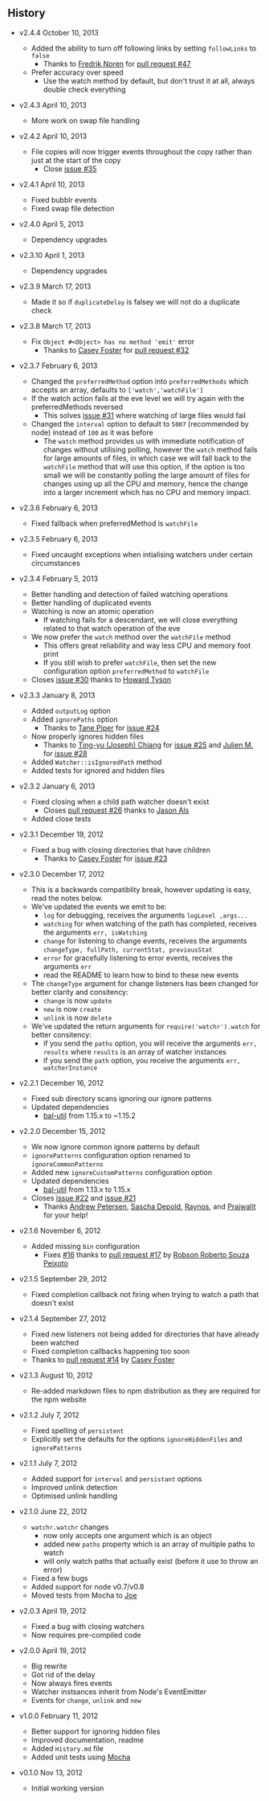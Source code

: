 ## History

- v2.4.4 October 10, 2013
	- Added the ability to turn off following links by setting `followLinks` to `false`
		- Thanks to [Fredrik Noren](https://github.com/FredrikNoren) for [pull request #47](https://github.com/bevry/watchr/pull/47)
	- Prefer accuracy over speed
		- Use the watch method by default, but don't trust it at all, always double check everything

- v2.4.3 April 10, 2013
	- More work on swap file handling

- v2.4.2 April 10, 2013
	- File copies will now trigger events throughout the copy rather than just at the start of the copy
		- Close [issue #35](https://github.com/bevry/watchr/issues/35)

- v2.4.1 April 10, 2013
	- Fixed bubblr events
	- Fixed swap file detection

- v2.4.0 April 5, 2013
	- Dependency upgrades

- v2.3.10 April 1, 2013
	- Dependency upgrades

- v2.3.9 March 17, 2013
	- Made it so if `duplicateDelay` is falsey we will not do a duplicate check

- v2.3.8 March 17, 2013
	- Fix `Object #<Object> has no method 'emit'` error
		- Thanks to [Casey Foster](https://github.com/caseywebdev) for [pull request #32](https://github.com/bevry/watchr/pull/32)

- v2.3.7 February 6, 2013
	- Changed the `preferredMethod` option into `preferredMethods` which accepts an array, defaults to `['watch','watchFile']`
	- If the watch action fails at the eve level we will try again with the preferredMethods reversed
		- This solves [issue #31](https://github.com/bevry/watchr/issues/31) where watching of large files would fail
	- Changed the `interval` option to default to `5007` (recommended by node) instead of `100` as it was before
		- The `watch` method provides us with immediate notification of changes without utilising polling, however the `watch` method fails for large amounts of files, in which case we will fall back to the `watchFile` method that will use this option, if the option is too small we will be constantly polling the large amount of files for changes using up all the CPU and memory, hence the change into a larger increment which has no CPU and memory impact.

- v2.3.6 February 6, 2013
	- Fixed fallback when preferredMethod is `watchFile`

- v2.3.5 February 6, 2013
	- Fixed uncaught exceptions when intialising watchers under certain circumstances

- v2.3.4 February 5, 2013
	- Better handling and detection of failed watching operations
	- Better handling of duplicated events 
	- Watching is now an atomic operation
		- If watching fails for a descendant, we will close everything related to that watch operation of the eve
	- We now prefer the `watch` method over the `watchFile` method
		- This offers great reliability and way less CPU and memory foot print
		- If you still wish to prefer `watchFile`, then set the new configuration option `preferredMethod` to `watchFile`
	- Closes [issue #30](https://github.com/bevry/watchr/issues/30) thanks to [Howard Tyson](https://github.com/tizzo)

- v2.3.3 January 8, 2013
	- Added `outputLog` option
	- Added `ignorePaths` option
		- Thanks to [Tane Piper](https://github.com/tanepiper) for [issue #24](https://github.com/bevry/watchr/issues/24)
	- Now properly ignores hidden files
		- Thanks to [Ting-yu (Joseph) Chiang](https://github.com/josephj) for [issue #25](https://github.com/bevry/watchr/issues/25) and [Julien M.](https://github.com/julienma) for [issue #28](https://github.com/bevry/watchr/issues/28)
	- Added `Watcher::isIgnoredPath` method
	- Added tests for ignored and hidden files

- v2.3.2 January 6, 2013
	- Fixed closing when a child path watcher doesn't exist
		- Closes [pull request #26](https://github.com/bevry/watchr/pull/26) thanks to [Jason Als](https://github.com/jasonals)
	- Added close tests

- v2.3.1 December 19, 2012
	- Fixed a bug with closing directories that have children
		- Thanks to [Casey Foster](https://github.com/caseywebdev) for [issue #23](https://github.com/bevry/watchr/issues/23)

- v2.3.0 December 17, 2012
	- This is a backwards compatiblity break, however updating is easy, read the notes below.
	- We've updated the events we emit to be:
		- `log` for debugging, receives the arguments `logLevel ,args...`
		- `watching` for when watching of the path has completed, receives the arguments `err, isWatching`
		- `change` for listening to change events, receives the arguments `changeType, fullPath, currentStat, previousStat`
		- `error` for gracefully listening to error events, receives the arguments `err`
		- read the README to learn how to bind to these new events
	- The `changeType` argument for change listeners has been changed for better clarity and consitency:
		- `change` is now `update`
		- `new` is now `create`
		- `unlink` is now `delete`
	- We've updated the return arguments for `require('watchr').watch` for better consitency:
		- if you send the `paths` option, you will receive the arguments `err, results` where `results` is an array of watcher instances
		- if you send the `path` option, you receive the arguments `err, watcherInstance`

- v2.2.1 December 16, 2012
	- Fixed sub directory scans ignoring our ignore patterns
	- Updated dependencies
		-  [bal-util](https://github.com/balupton/bal-util) from 1.15.x to ~1.15.2

- v2.2.0 December 15, 2012
	- We now ignore common ignore patterns by default
	-  `ignorePatterns` configuration option renamed to `ignoreCommonPatterns`
	-  Added new `ignoreCustomPatterns` configuration option
	- Updated dependencies
		-  [bal-util](https://github.com/balupton/bal-util) from 1.13.x to 1.15.x
	- Closes [issue #22](https://github.com/bevry/watchr/issues/22) and [issue #21](https://github.com/bevry/watchr/issues/21)
		- Thanks [Andrew Petersen](https://github.com/kirbysayshi), [Sascha Depold](https://github.com/sdepold), [Raynos](https://github.com/Raynos), and [Prajwalit](https://github.com/prajwalit) for your help!

- v2.1.6 November 6, 2012
	- Added missing `bin` configuration
		- Fixes [#16](https://github.com/bevry/watchr/issues/16) thanks to [pull request #17](https://github.com/bevry/watchr/pull/17) by [Robson Roberto Souza Peixoto](https://github.com/robsonpeixoto)

- v2.1.5 September 29, 2012
	- Fixed completion callback not firing when trying to watch a path that doesn't exist

- v2.1.4 September 27, 2012
	- Fixed new listeners not being added for directories that have already been watched
	- Fixed completion callbacks happening too soon
	- Thanks to [pull request #14](https://github.com/bevry/watchr/pull/14) by [Casey Foster](https://github.com/caseywebdev)

- v2.1.3 August 10, 2012
	- Re-added markdown files to npm distribution as they are required for the npm website

- v2.1.2 July 7, 2012
	- Fixed spelling of `persistent`
	- Explicitly set the defaults for the options `ignoreHiddenFiles` and `ignorePatterns`

- v2.1.1 July 7, 2012
	- Added support for `interval` and `persistant` options
	- Improved unlink detection
	- Optimised unlink handling

- v2.1.0 June 22, 2012
	- `watchr.watchr` changes
		- now only accepts one argument which is an object
		- added new `paths` property which is an array of multiple paths to watch
		- will only watch paths that actually exist (before it use to throw an error)
	- Fixed a few bugs
	- Added support for node v0.7/v0.8
	- Moved tests from Mocha to [Joe](https://github.com/bevry/joe)

- v2.0.3 April 19, 2012
	- Fixed a bug with closing watchers
	- Now requires pre-compiled code

- v2.0.0 April 19, 2012
	- Big rewrite
	- Got rid of the delay
	- Now always fires events
	- Watcher instsances inherit from Node's EventEmitter
	- Events for `change`, `unlink` and `new`

- v1.0.0 February 11, 2012
	- Better support for ignoring hidden files
	- Improved documentation, readme
	- Added `History.md` file
	- Added unit tests using [Mocha](http://visionmedia.github.com/mocha/)

- v0.1.0 Nov 13, 2012
	- Initial working version

